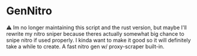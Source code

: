 # GenNitro
⚠️ Im no longer maintaining this script and the rust version, but maybe I'll rewrite my nitro sniper because theres actually somewhat big chance to snipe nitro if used properly. I kinda want to make it good so it will definitely take a while to create.  A fast nitro gen w/ proxy-scraper built-in.  

